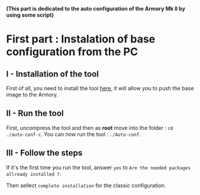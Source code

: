 **(This part is dedicated to the auto configuration of the Armory Mk II by using some script)**

# First part : Instalation of base configuration from the PC

## I - Installation of the tool

First of all, you need to install the tool [here](https://github.com/P4ti3nn3/USB-Armory-Setup/releases/tag/Final-conf), it will allow you to push the base image to the Armory.

## II - Run the tool

First, uncompress the tool and then as **root** move into the folder : `cd ./auto-conf-c`. You can now run the tool : `./Auto-conf`.

## III - Follow the steps

If it's the first time you run the tool, answer `yes` to `Are the needed packages allready installed ?`.

Then sellect `complete installation` for the classic configuration.
